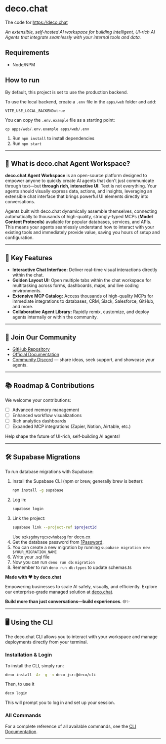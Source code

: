 # deco.chat

The code for <https://deco.chat>

_An extensible, self-hosted AI workspace for building intelligent, UI-rich AI
Agents that integrate seamlessly with your internal tools and data._

## Requirements

- Node/NPM

## How to run

By default, this project is set to use the production backend.

To use the local backend, create a `.env` file in the `apps/web` folder and add:

```
VITE_USE_LOCAL_BACKEND=true
```

You can copy the `.env.example` file as a starting point:

```
cp apps/web/.env.example apps/web/.env
```

1. Run `npm install` to install dependencies
2. Run `npm start`

---

## 🎯 What is deco.chat Agent Workspace?

**deco.chat Agent Workspace** is an open-source platform designed to empower
anyone to quickly create AI agents that don't just communicate through text—but
**through rich, interactive UI**. Text is not everything. Your agents should
visually express data, actions, and insights, leveraging an extensible chat
interface that brings powerful UI elements directly into conversations.

Agents built with deco.chat dynamically assemble themselves, connecting
automatically to thousands of high-quality, strongly-typed MCPs (**Model Context
Protocols**) available for popular databases, services, and APIs. This means
your agents seamlessly understand how to interact with your existing tools and
immediately provide value, saving you hours of setup and configuration.

---

## 🧩 Key Features

- **Interactive Chat Interface:** Deliver real-time visual interactions directly
  within the chat.
- **Golden Layout UI:** Open multiple tabs within the chat workspace for
  multitasking across forms, dashboards, maps, and live coding environments.
- **Extensive MCP Catalog:** Access thousands of high-quality MCPs for immediate
  integrations to databases, CRM, Slack, Salesforce, GitHub, and more.
- **Collaborative Agent Library:** Rapidly remix, customize, and deploy agents
  internally or within the community.

---

## 🔗 Join Our Community

- [GitHub Repository](https://github.com/deco-cx/chat)
- [Official Documentation](https://docs.deco.chat)
- [Community Discord](https://deco.cx/discord) — share ideas, seek support, and
  showcase your agents.

---

## 📚 Roadmap & Contributions

We welcome your contributions:

- [ ] Advanced memory management
- [ ] Enhanced workflow visualizations
- [ ] Rich analytics dashboards
- [ ] Expanded MCP integrations (Zapier, Notion, Airtable, etc.)

Help shape the future of UI-rich, self-building AI agents!

---

## 🛠️ Supabase Migrations

To run database migrations with Supabase:

1. Install the Supabase CLI (npm or brew, generally brew is better):
   ```sh
   npm install -g supabase
   ```
2. Log in:
   ```sh
   supabase login
   ```
3. Link the project:
   ```sh
   supabase link --project-ref $projectId
   ```
   Use `ozksgdmyrqcxcwhnbepg` for deco.cx
4. Get the database password from
   [1Password](https://decocx.1password.com/app#/v254wmdcgkot7sbjm2rrzsqgzu/Search/v254wmdcgkot7sbjm2rrzsqgzu63fbqw56r7ee5okdfbbk3s2q5a?itemListId=supabase).
5. You can create a new migration by running
   `supabase migration new $YOUR_MIGRATION_NAME`
6. Write your .sql file
7. Now you can run `deno run db:migration`
8. Remember to run `deno run db:types` to update schemas.ts

**Made with ❤️ by deco.chat**

Empowering businesses to scale AI safely, visually, and efficiently. Explore our
enterprise-grade managed solution at [deco.chat](https://deco.chat).

**Build more than just conversations—build experiences.** 🌐✨

---

## 🖥️ Using the CLI

The deco.chat CLI allows you to interact with your workspace and manage
deployments directly from your terminal.

### Installation & Login

To install the CLI, simply run:

```sh
deno install -Ar -g -n deco jsr:@deco/cli
```

Then, to use it

```sh
deco login
```

This will prompt you to log in and set up your session.

### All Commands

For a complete reference of all available commands, see the
[CLI Documentation](./packages/cli/README.md).

---
